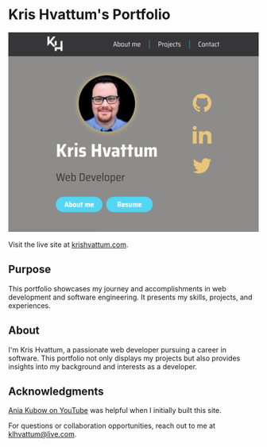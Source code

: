 # Kris Hvattum's Portfolio

![Portfolio Screenshot](./src/app/images/screenshotPortfolio.png)

Visit the live site at [krishvattum.com](https://krishvattum.com).

## Purpose

This portfolio showcases my journey and accomplishments in web development and software engineering. It presents my skills, projects, and experiences.

## About

I'm Kris Hvattum, a passionate web developer pursuing a career in software. This portfolio not only displays my projects but also provides insights into my background and interests as a developer.

## Acknowledgments

[Ania Kubow on YouTube](https://www.youtube.com/c/AniaKub%C3%B3w) was helpful when I initially built this site.

For questions or collaboration opportunities, reach out to me at [klhvattum@live.com](mailto:klhvattum@live.com).



